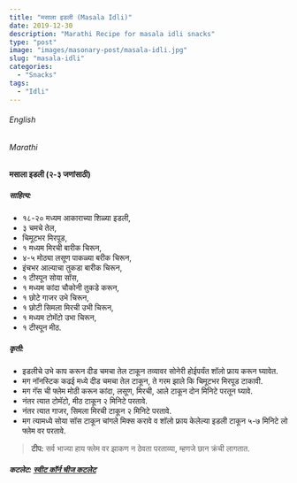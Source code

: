 ```yaml
---
title: "मसाला इडली (Masala Idli)"
date: 2019-12-30
description: "Marathi Recipe for masala idli snacks"
type: "post"
image: "images/masonary-post/masala-idli.jpg"
slug: "masala-idli"
categories: 
  - "Snacks"
tags:
  - "Idli"
---
```


###### English








###### Marathi




#### मसाला इडली (२-३ जणांसाठी)



##### साहित्य: 


- १८-२० मध्यम आकाराच्या शिळ्या इडली,
- ३ चमचे तेल,
- चिमूटभर मिरपूड,
- १ मध्यम मिरची बारीक चिरून,
- ४-५ मोठ्या लसूण पाकळ्या बरीक चिरून,
- इंचभर आल्याचा तुकडा बारीक चिरून,
- १ टीस्पून सोया सॉस,
- १ मध्यम कांदा चौकोनी तुकडे करून,
- १ छोटे गाजर उभे चिरून,
- १ छोटी सिमला मिरची उभी चिरून,
- १ मध्यम टोमॅटो उभा चिरून,
- १ टीस्पून मीठ.


##### कृती:


- इडलीचे उभे काप करून दीड चमचा तेल टाकून तव्यावर सोनेरी होईपर्यंत शॉलो फ्राय करून घ्यावेत.
- मग नॉनस्टिक कढई मध्ये दीड चमचा तेल टाकून, ते गरम झाले कि चिमूटभर मिरपूड टाकावी.
- मग गॅस ची फ्लेम मोठी करून कांदा, लसूण, मिरची, आले टाकून दोन मिनिटे परतून घ्यावे.
- नंतर त्यात टोमॅटो, मीठ टाकून २ मिनिटे परतावे.
- नंतर त्यात गाजर, सिमला मिरची टाकून २ मिनिटे परतावे.
- मग त्यामध्ये सोया सॉस टाकून चांगले मिक्स करावे व शॉलो फ्राय केलेल्या इडली टाकून ५-७ मिनिटे लो फ्लेम वर परतावे.



> **टीप:** सर्व भाज्या हाय फ्लेम वर झाकण न ठेवता परताव्या, म्हणजे छान क्रंची लागतात.


##### कटलेट: [स्वीट कॉर्न चीज कटलेट](/sweet-corn-cheese-cutlet) 